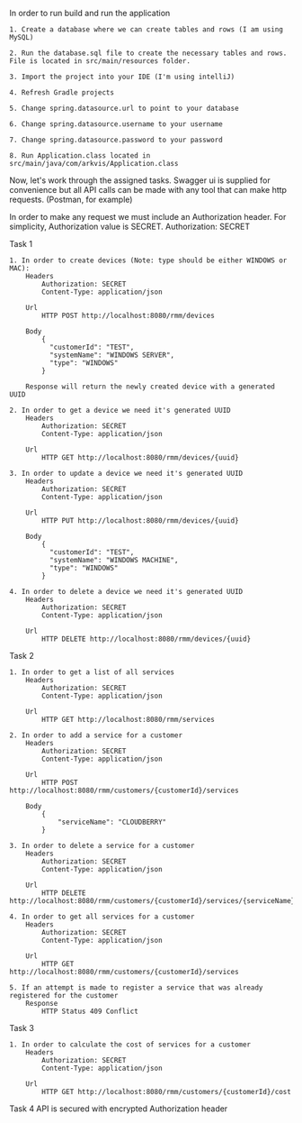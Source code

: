 In order to run build and run the application

    1. Create a database where we can create tables and rows (I am using MySQL)

    2. Run the database.sql file to create the necessary tables and rows. File is located in src/main/resources folder.

    3. Import the project into your IDE (I'm using intelliJ)

    4. Refresh Gradle projects

    5. Change spring.datasource.url to point to your database

    6. Change spring.datasource.username to your username

    7. Change spring.datasource.password to your password

    8. Run Application.class located in src/main/java/com/arkvis/Application.class

Now, let's work through the assigned tasks.
Swagger ui is supplied for convenience but all API calls can be made with any tool that can make http requests. (Postman, for example)

In order to make any request we must include an Authorization header. For simplicity, Authorization value is SECRET.
Authorization: SECRET

Task 1


    1. In order to create devices (Note: type should be either WINDOWS or MAC):
        Headers
            Authorization: SECRET
            Content-Type: application/json

        Url
            HTTP POST http://localhost:8080/rmm/devices

        Body
            {
              "customerId": "TEST",
              "systemName": "WINDOWS SERVER",
              "type": "WINDOWS"
            }

        Response will return the newly created device with a generated UUID

    2. In order to get a device we need it's generated UUID
        Headers
            Authorization: SECRET
            Content-Type: application/json

        Url
            HTTP GET http://localhost:8080/rmm/devices/{uuid}

    3. In order to update a device we need it's generated UUID
        Headers
            Authorization: SECRET
            Content-Type: application/json

        Url
            HTTP PUT http://localhost:8080/rmm/devices/{uuid}

        Body
            {
              "customerId": "TEST",
              "systemName": "WINDOWS MACHINE",
              "type": "WINDOWS"
            }

    4. In order to delete a device we need it's generated UUID
        Headers
            Authorization: SECRET
            Content-Type: application/json

        Url
            HTTP DELETE http://localhost:8080/rmm/devices/{uuid}

Task 2

    1. In order to get a list of all services
        Headers
            Authorization: SECRET
            Content-Type: application/json

        Url
            HTTP GET http://localhost:8080/rmm/services

    2. In order to add a service for a customer
        Headers
            Authorization: SECRET
            Content-Type: application/json

        Url
            HTTP POST http://localhost:8080/rmm/customers/{customerId}/services

        Body
            {
            	"serviceName": "CLOUDBERRY"
            }

    3. In order to delete a service for a customer
        Headers
            Authorization: SECRET
            Content-Type: application/json

        Url
            HTTP DELETE http://localhost:8080/rmm/customers/{customerId}/services/{serviceName}

    4. In order to get all services for a customer
        Headers
            Authorization: SECRET
            Content-Type: application/json

        Url
            HTTP GET http://localhost:8080/rmm/customers/{customerId}/services

    5. If an attempt is made to register a service that was already registered for the customer
        Response
            HTTP Status 409 Conflict

Task 3

    1. In order to calculate the cost of services for a customer
        Headers
            Authorization: SECRET
            Content-Type: application/json

        Url
            HTTP GET http://localhost:8080/rmm/customers/{customerId}/cost

Task 4 API is secured with encrypted Authorization header
